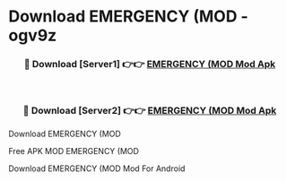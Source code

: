 # Download EMERGENCY (MOD - ogv9z



<div align="center">
<h3>🔴 Download [Server1] 👉👉 <a href="https://momento.my/?title=EMERGENCY_(MOD">EMERGENCY (MOD Mod Apk</a></h3><br>

<h3>🔴 Download [Server2] 👉👉 <a href="https://momento.my/?title=EMERGENCY_(MOD">EMERGENCY (MOD Mod Apk</a></h3>
</div>



Download EMERGENCY (MOD 

Free APK MOD EMERGENCY (MOD 

Download EMERGENCY (MOD Mod For Android
